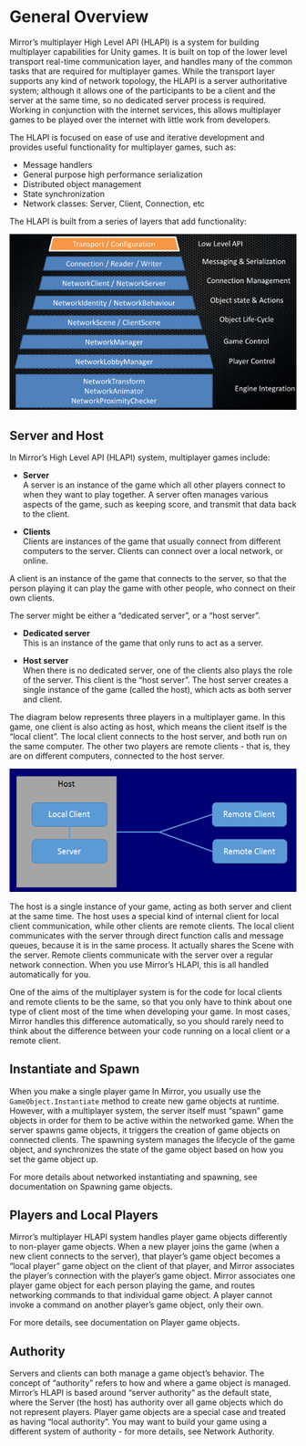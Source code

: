 # General Overview

Mirror’s multiplayer High Level API (HLAPI) is a system for building multiplayer capabilities for Unity games. It is built on top of the lower level transport real-time communication layer, and handles many of the common tasks that are required for multiplayer games. While the transport layer supports any kind of network topology, the HLAPI is a server authoritative system; although it allows one of the participants to be a client and the server at the same time, so no dedicated server process is required. Working in conjunction with the internet services, this allows multiplayer games to be played over the internet with little work from developers.

The HLAPI is focused on ease of use and iterative development and provides useful functionality for multiplayer games, such as:

-   Message handlers
-   General purpose high performance serialization
-   Distributed object management
-   State synchronization
-   Network classes: Server, Client, Connection, etc

The HLAPI is built from a series of layers that add functionality:

![Network Layers](NetworkLayers.jpg)

## Server and Host

In Mirror’s High Level API (HLAPI) system, multiplayer games include:

-   **Server**  
    A server is an instance of the game which all other players connect to when they want to play together. A server often manages various aspects of the game, such as keeping score, and transmit that data back to the client.

-   **Clients**  
    Clients are instances of the game that usually connect from different computers to the server. Clients can connect over a local network, or online.

A client is an instance of the game that connects to the server, so that the person playing it can play the game with other people, who connect on their own clients.

The server might be either a “dedicated server”, or a “host server”.

-   **Dedicated server**  
    This is an instance of the game that only runs to act as a server.

-   **Host server**  
    When there is no dedicated server, one of the clients also plays the role of the server. This client is the “host server”. The host server creates a single instance of the game (called the host), which acts as both server and client.

The diagram below represents three players in a multiplayer game. In this game, one client is also acting as host, which means the client itself is the “local client”. The local client connects to the host server, and both run on the same computer. The other two players are remote clients - that is, they are on different computers, connected to the host server.

![This diagram shows two remote clients connected to a host.](NetworkHost.png)

The host is a single instance of your game, acting as both server and client at the same time. The host uses a special kind of internal client for local client communication, while other clients are remote clients. The local client communicates with the server through direct function calls and message queues, because it is in the same process. It actually shares the Scene with the server. Remote clients communicate with the server over a regular network connection. When you use Mirror’s HLAPI, this is all handled automatically for you.

One of the aims of the multiplayer system is for the code for local clients and remote clients to be the same, so that you only have to think about one type of client most of the time when developing your game. In most cases, Mirror handles this difference automatically, so you should rarely need to think about the difference between your code running on a local client or a remote client.

## Instantiate and Spawn

When you make a single player game In Mirror, you usually use the `GameObject.Instantiate` method to create new game objects at runtime. However, with a multiplayer system, the server itself must “spawn” game objects in order for them to be active within the networked game. When the server spawns game objects, it triggers the creation of game objects on connected clients. The spawning system manages the lifecycle of the game object, and synchronizes the state of the game object based on how you set the game object up.

For more details about networked instantiating and spawning, see documentation on Spawning game objects.

## Players and Local Players

Mirror’s multiplayer HLAPI system handles player game objects differently to non-player game objects. When a new player joins the game (when a new client connects to the server), that player’s game object becomes a “local player” game object on the client of that player, and Mirror associates the player’s connection with the player’s game object. Mirror associates one player game object for each person playing the game, and routes networking commands to that individual game object. A player cannot invoke a command on another player’s game object, only their own.

For more details, see documentation on Player game objects.

## Authority

Servers and clients can both manage a game object’s behavior. The concept of “authority” refers to how and where a game object is managed. Mirror’s HLAPI is based around “server authority” as the default state, where the Server (the host) has authority over all game objects which do not represent players. Player game objects are a special case and treated as having “local authority”. You may want to build your game using a different system of authority - for more details, see Network Authority.
